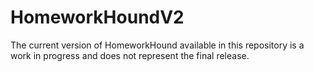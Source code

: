 # HomeworkHoundV2
The current version of HomeworkHound available in this repository is a work in progress and does not represent the final release.
